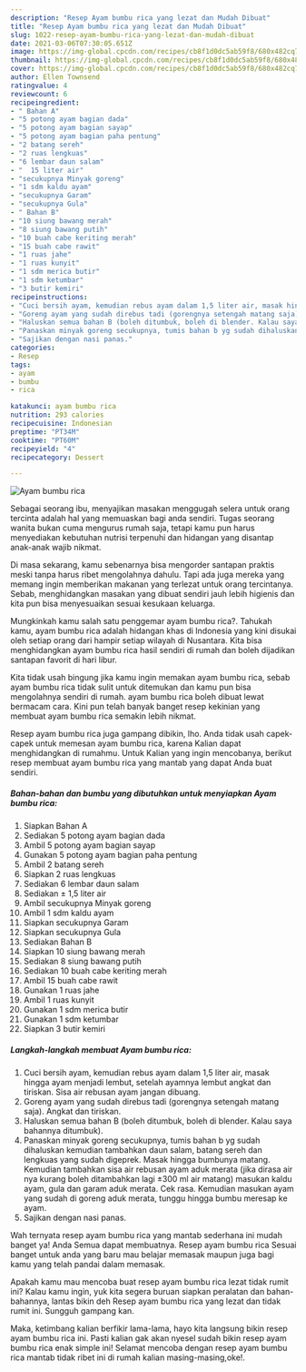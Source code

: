 ```yaml
---
description: "Resep Ayam bumbu rica yang lezat dan Mudah Dibuat"
title: "Resep Ayam bumbu rica yang lezat dan Mudah Dibuat"
slug: 1022-resep-ayam-bumbu-rica-yang-lezat-dan-mudah-dibuat
date: 2021-03-06T07:30:05.651Z
image: https://img-global.cpcdn.com/recipes/cb8f1d0dc5ab59f8/680x482cq70/ayam-bumbu-rica-foto-resep-utama.jpg
thumbnail: https://img-global.cpcdn.com/recipes/cb8f1d0dc5ab59f8/680x482cq70/ayam-bumbu-rica-foto-resep-utama.jpg
cover: https://img-global.cpcdn.com/recipes/cb8f1d0dc5ab59f8/680x482cq70/ayam-bumbu-rica-foto-resep-utama.jpg
author: Ellen Townsend
ratingvalue: 4
reviewcount: 6
recipeingredient:
- " Bahan A"
- "5 potong ayam bagian dada"
- "5 potong ayam bagian sayap"
- "5 potong ayam bagian paha pentung"
- "2 batang sereh"
- "2 ruas lengkuas"
- "6 lembar daun salam"
- "  15 liter air"
- "secukupnya Minyak goreng"
- "1 sdm kaldu ayam"
- "secukupnya Garam"
- "secukupnya Gula"
- " Bahan B"
- "10 siung bawang merah"
- "8 siung bawang putih"
- "10 buah cabe keriting merah"
- "15 buah cabe rawit"
- "1 ruas jahe"
- "1 ruas kunyit"
- "1 sdm merica butir"
- "1 sdm ketumbar"
- "3 butir kemiri"
recipeinstructions:
- "Cuci bersih ayam, kemudian rebus ayam dalam 1,5 liter air, masak hingga ayam menjadi lembut, setelah ayamnya lembut angkat dan tiriskan. Sisa air rebusan ayam jangan dibuang."
- "Goreng ayam yang sudah direbus tadi (gorengnya setengah matang saja). Angkat dan tiriskan."
- "Haluskan semua bahan B (boleh ditumbuk, boleh di blender. Kalau saya bahannya ditumbuk)."
- "Panaskan minyak goreng secukupnya, tumis bahan b yg sudah dihaluskan kemudian tambahkan daun salam, batang sereh dan lengkuas yang sudah digeprek. Masak hingga bumbunya matang. Kemudian tambahkan sisa air rebusan ayam aduk merata (jika dirasa air nya kurang boleh ditambahkan lagi ±300 ml air matang) masukan kaldu ayam, gula dan garam aduk merata. Cek rasa. Kemudian masukan ayam yang sudah di goreng aduk merata, tunggu hingga bumbu meresap ke ayam."
- "Sajikan dengan nasi panas."
categories:
- Resep
tags:
- ayam
- bumbu
- rica

katakunci: ayam bumbu rica 
nutrition: 293 calories
recipecuisine: Indonesian
preptime: "PT34M"
cooktime: "PT60M"
recipeyield: "4"
recipecategory: Dessert

---
```



![Ayam bumbu rica](https://img-global.cpcdn.com/recipes/cb8f1d0dc5ab59f8/680x482cq70/ayam-bumbu-rica-foto-resep-utama.jpg)

Sebagai seorang ibu, menyajikan masakan menggugah selera untuk orang tercinta adalah hal yang memuaskan bagi anda sendiri. Tugas seorang  wanita bukan cuma mengurus rumah saja, tetapi kamu pun harus menyediakan kebutuhan nutrisi terpenuhi dan hidangan yang disantap anak-anak wajib nikmat.

Di masa  sekarang, kamu sebenarnya bisa mengorder santapan praktis meski tanpa harus ribet mengolahnya dahulu. Tapi ada juga mereka yang memang ingin memberikan makanan yang terlezat untuk orang tercintanya. Sebab, menghidangkan masakan yang dibuat sendiri jauh lebih higienis dan kita pun bisa menyesuaikan sesuai kesukaan keluarga. 



Mungkinkah kamu salah satu penggemar ayam bumbu rica?. Tahukah kamu, ayam bumbu rica adalah hidangan khas di Indonesia yang kini disukai oleh setiap orang dari hampir setiap wilayah di Nusantara. Kita bisa menghidangkan ayam bumbu rica hasil sendiri di rumah dan boleh dijadikan santapan favorit di hari libur.

Kita tidak usah bingung jika kamu ingin memakan ayam bumbu rica, sebab ayam bumbu rica tidak sulit untuk ditemukan dan kamu pun bisa mengolahnya sendiri di rumah. ayam bumbu rica boleh dibuat lewat bermacam cara. Kini pun telah banyak banget resep kekinian yang membuat ayam bumbu rica semakin lebih nikmat.

Resep ayam bumbu rica juga gampang dibikin, lho. Anda tidak usah capek-capek untuk memesan ayam bumbu rica, karena Kalian dapat menghidangkan di rumahmu. Untuk Kalian yang ingin mencobanya, berikut resep membuat ayam bumbu rica yang mantab yang dapat Anda buat sendiri.

<!--inarticleads1-->

##### Bahan-bahan dan bumbu yang dibutuhkan untuk menyiapkan Ayam bumbu rica:

1. Siapkan  Bahan A
1. Sediakan 5 potong ayam bagian dada
1. Ambil 5 potong ayam bagian sayap
1. Gunakan 5 potong ayam bagian paha pentung
1. Ambil 2 batang sereh
1. Siapkan 2 ruas lengkuas
1. Sediakan 6 lembar daun salam
1. Sediakan  ± 1,5 liter air
1. Ambil secukupnya Minyak goreng
1. Ambil 1 sdm kaldu ayam
1. Siapkan secukupnya Garam
1. Siapkan secukupnya Gula
1. Sediakan  Bahan B
1. Siapkan 10 siung bawang merah
1. Sediakan 8 siung bawang putih
1. Sediakan 10 buah cabe keriting merah
1. Ambil 15 buah cabe rawit
1. Gunakan 1 ruas jahe
1. Ambil 1 ruas kunyit
1. Gunakan 1 sdm merica butir
1. Gunakan 1 sdm ketumbar
1. Siapkan 3 butir kemiri




<!--inarticleads2-->

##### Langkah-langkah membuat Ayam bumbu rica:

1. Cuci bersih ayam, kemudian rebus ayam dalam 1,5 liter air, masak hingga ayam menjadi lembut, setelah ayamnya lembut angkat dan tiriskan. Sisa air rebusan ayam jangan dibuang.
1. Goreng ayam yang sudah direbus tadi (gorengnya setengah matang saja). Angkat dan tiriskan.
1. Haluskan semua bahan B (boleh ditumbuk, boleh di blender. Kalau saya bahannya ditumbuk).
1. Panaskan minyak goreng secukupnya, tumis bahan b yg sudah dihaluskan kemudian tambahkan daun salam, batang sereh dan lengkuas yang sudah digeprek. Masak hingga bumbunya matang. Kemudian tambahkan sisa air rebusan ayam aduk merata (jika dirasa air nya kurang boleh ditambahkan lagi ±300 ml air matang) masukan kaldu ayam, gula dan garam aduk merata. Cek rasa. Kemudian masukan ayam yang sudah di goreng aduk merata, tunggu hingga bumbu meresap ke ayam.
1. Sajikan dengan nasi panas.




Wah ternyata resep ayam bumbu rica yang mantab sederhana ini mudah banget ya! Anda Semua dapat membuatnya. Resep ayam bumbu rica Sesuai banget untuk anda yang baru mau belajar memasak maupun juga bagi kamu yang telah pandai dalam memasak.

Apakah kamu mau mencoba buat resep ayam bumbu rica lezat tidak rumit ini? Kalau kamu ingin, yuk kita segera buruan siapkan peralatan dan bahan-bahannya, lantas bikin deh Resep ayam bumbu rica yang lezat dan tidak rumit ini. Sungguh gampang kan. 

Maka, ketimbang kalian berfikir lama-lama, hayo kita langsung bikin resep ayam bumbu rica ini. Pasti kalian gak akan nyesel sudah bikin resep ayam bumbu rica enak simple ini! Selamat mencoba dengan resep ayam bumbu rica mantab tidak ribet ini di rumah kalian masing-masing,oke!.

